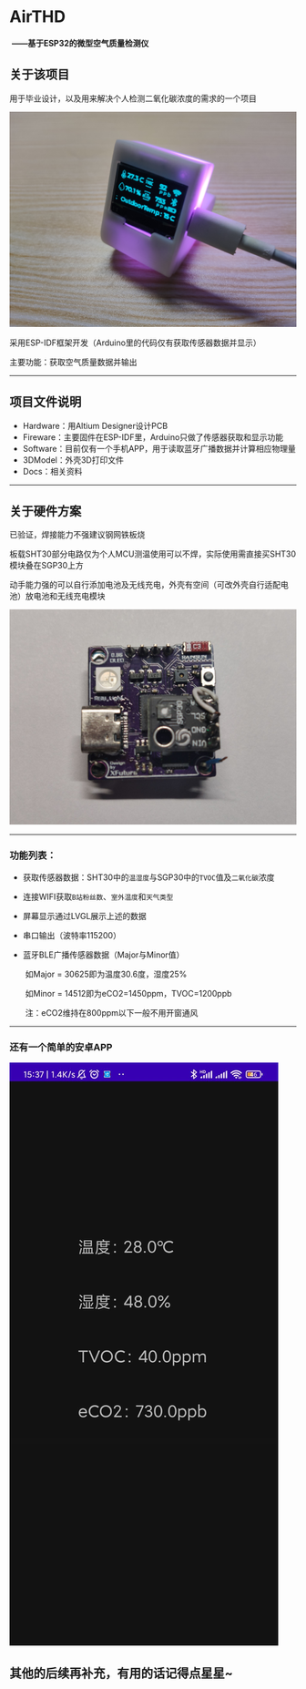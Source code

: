 # AirTHD

​	**——基于ESP32的微型空气质量检测仪**

## 关于该项目

用于毕业设计，以及用来解决个人检测二氧化碳浓度的需求的一个项目

![](/5.Img/Img_1_1.png)

采用ESP-IDF框架开发（Arduino里的代码仅有获取传感器数据并显示）

主要功能：获取空气质量数据并输出

---

## 项目文件说明
* Hardware：用Altium Designer设计PCB
* Fireware：主要固件在ESP-IDF里，Arduino只做了传感器获取和显示功能
* Software：目前仅有一个手机APP，用于读取蓝牙广播数据并计算相应物理量
* 3DModel：外壳3D打印文件
* Docs：相关资料

---
## 关于硬件方案
已验证，焊接能力不强建议钢网铁板烧

板载SHT30部分电路仅为个人MCU测温使用可以不焊，实际使用需直接买SHT30模块叠在SGP30上方

动手能力强的可以自行添加电池及无线充电，外壳有空间（可改外壳自行适配电池）放电池和无线充电模块

![](/5.Img/Img_3.png)

---

### 功能列表：
* 获取传感器数据：SHT30中的`温湿度`与SGP30中的`TVOC`值及`二氧化碳`浓度

* 连接WIFI获取`B站粉丝数`、`室外温度`和`天气类型`

* 屏幕显示通过LVGL展示上述的数据

* 串口输出（波特率115200）

* 蓝牙BLE广播传感器数据（Major与Minor值）

  ​	如Major = 30625即为温度30.6度，湿度25%

  ​	如Minor = 14512即为eCO2=1450ppm，TVOC=1200ppb

  

  ​	注：eCO2维持在800ppm以下一般不用开窗通风

  

---

### 还有一个简单的安卓APP

![](/5.Img/Img_2.jpg)

## 其他的后续再补充，有用的话记得点星星~
